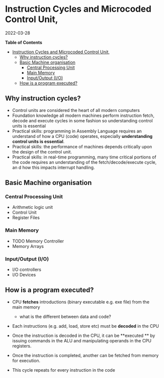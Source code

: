 # Instruction Cycles and Microcoded Control Unit, 
2022-03-28

<!-- markdown-toc start - Don't edit this section. Run M-x markdown-toc-refresh-toc -->
**Table of Contents**

- [Instruction Cycles and Microcoded Control Unit,](#instruction-cycles-and-microcoded-control-unit)
    - [Why instruction cycles?](#why-instruction-cycles)
    - [Basic Machine organisation](#basic-machine-organisation)
        - [Central Processing Unit](#central-processing-unit)
        - [Main Memory](#main-memory)
        - [Input/Output (I/O)](#inputoutput-io)
    - [How is a program executed?](#how-is-a-program-executed)

<!-- markdown-toc end -->

## Why instruction cycles? 
* Control units are considered the heart of all modern computers
* Foundation knowledge all modern machines perform instruction fetch, decode and execute cycles in some fashion so understanding control units is essential
* Practical skills: programming in Assembly Language requires an understand of how a CPU (code) operates, especially **understanding control units is essential**.
* Practical skills: the performance of machines depends critically upon the design of the control unit.
* Practical skills: in real-time programming, many time critical portions of the code requires an understanding of the fetch/decode/execute cycle, an d how this impacts interrupt handling. 

## Basic Machine organisation
### Central Processing Unit
* Arithmetic logic unit
* Control Unit
* Register Files

### Main Memory
* TODO Memory Controller
* Memory Arrays

### Input/Output (I/O)
* I/O controllers
* I/O Devices

## How is a program executed?
* CPU **fetches** introductions (binary executable e.g. exe file) from the main memory
    * what is the different between data and code?

* Each instructions (e.g. add, load, store etc) must be **decoded** in the CPU

* Once the instruction is decoded in the CPU, it can be **executed ** by issuing commands in the ALU and manipulating operands in the CPU registers.

* Once the instruction is completed, another can be fetched from memory for execution.

* This cycle repeats for every instruction in the code
